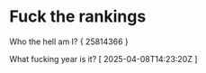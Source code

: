 # Fuck the rankings

Who the hell am I?
{ 25814366 }

What fucking year is it?
[ 2025-04-08T14:23:20Z ]
